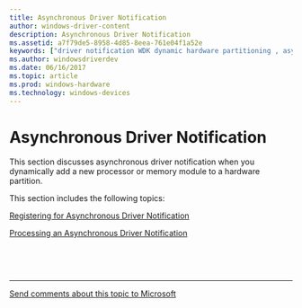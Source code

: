 ```yaml
---
title: Asynchronous Driver Notification
author: windows-driver-content
description: Asynchronous Driver Notification
ms.assetid: a7f79de5-8958-4d85-8eea-761e04f1a52e
keywords: ["driver notification WDK dynamic hardware partitioning , asynchronous", "asynchronous notification WDK dynamic hardware partitioning", "notification WDK dynamic hardware partitioning , asynchronous", "asynchronous driver notification WDK dynamic hardware partitioning"]
ms.author: windowsdriverdev
ms.date: 06/16/2017
ms.topic: article
ms.prod: windows-hardware
ms.technology: windows-devices
---
```


# Asynchronous Driver Notification


This section discusses asynchronous driver notification when you dynamically add a new processor or memory module to a hardware partition.

This section includes the following topics:

[Registering for Asynchronous Driver Notification](registering-for-asynchronous-driver-notification.md)

[Processing an Asynchronous Driver Notification](processing-an-asynchronous-driver-notification.md)

 

 


--------------------
[Send comments about this topic to Microsoft](mailto:wsddocfb@microsoft.com?subject=Documentation%20feedback%20%5Bkernel\kernel%5D:%20Asynchronous%20Driver%20Notification%20%20RELEASE:%20%286/14/2017%29&body=%0A%0APRIVACY%20STATEMENT%0A%0AWe%20use%20your%20feedback%20to%20improve%20the%20documentation.%20We%20don't%20use%20your%20email%20address%20for%20any%20other%20purpose,%20and%20we'll%20remove%20your%20email%20address%20from%20our%20system%20after%20the%20issue%20that%20you're%20reporting%20is%20fixed.%20While%20we're%20working%20to%20fix%20this%20issue,%20we%20might%20send%20you%20an%20email%20message%20to%20ask%20for%20more%20info.%20Later,%20we%20might%20also%20send%20you%20an%20email%20message%20to%20let%20you%20know%20that%20we've%20addressed%20your%20feedback.%0A%0AFor%20more%20info%20about%20Microsoft's%20privacy%20policy,%20see%20http://privacy.microsoft.com/default.aspx. "Send comments about this topic to Microsoft")


